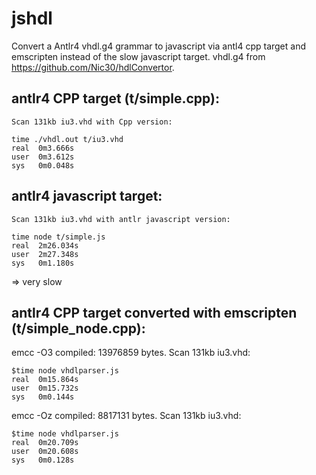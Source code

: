 # jshdl

Convert a Antlr4 vhdl.g4 grammar to javascript via antl4 cpp target and emscripten instead of the slow javascript target.
vhdl.g4 from https://github.com/Nic30/hdlConvertor.

## antlr4 CPP target (t/simple.cpp):

    Scan 131kb iu3.vhd with Cpp version:

    time ./vhdl.out t/iu3.vhd
    real  0m3.666s
    user  0m3.612s
    sys   0m0.048s

## antlr4 javascript target:

    Scan 131kb iu3.vhd with antlr javascript version:

    time node t/simple.js
    real  2m26.034s
    user  2m27.348s
    sys   0m1.180s

 => very slow

## antlr4 CPP target converted with emscripten (t/simple_node.cpp):

emcc -O3 compiled: 13976859 bytes. Scan 131kb iu3.vhd:

    $time node vhdlparser.js
    real  0m15.864s
    user  0m15.732s
    sys   0m0.144s

emcc -Oz compiled: 8817131 bytes. Scan 131kb iu3.vhd:

    $time node vhdlparser.js
    real  0m20.709s
    user  0m20.608s
    sys	  0m0.128s
